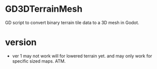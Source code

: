 # GD3DTerrainMesh
GD script to convert binary terrain tile data to a 3D mesh in Godot. 

# version

- ver 1 may not work will for lowered terrain yet. and may only work for specific sized maps. ATM. 
